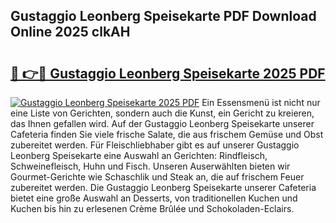 ## Gustaggio Leonberg Speisekarte PDF Download Online 2025 clkAH

# <h2><a href="http://gc6fbs.nevu.top/?p=Gustaggio+Leonberg+Speisekarte">🔗 👉🔴 Gustaggio Leonberg Speisekarte 2025 PDF</a></h2>

[![Gustaggio Leonberg Speisekarte 2025 PDF](https://i.imgur.com/dBaPXMq.png)](http://gc6fbs.nevu.top/?p=Gustaggio+Leonberg+Speisekarte)
Ein Essensmenü ist nicht nur eine Liste von Gerichten, sondern auch die Kunst, ein Gericht zu kreieren, das Ihnen gefallen wird. Auf der Gustaggio Leonberg Speisekarte unserer Cafeteria finden Sie viele frische Salate, die aus frischem Gemüse und Obst zubereitet werden. Für Fleischliebhaber gibt es auf unserer Gustaggio Leonberg Speisekarte eine Auswahl an Gerichten: Rindfleisch, Schweinefleisch, Huhn und Fisch. Unseren Auserwählten bieten wir Gourmet-Gerichte wie Schaschlik und Steak an, die auf frischem Feuer zubereitet werden. Die Gustaggio Leonberg Speisekarte unserer Cafeteria bietet eine große Auswahl an Desserts, von traditionellen Kuchen und Kuchen bis hin zu erlesenen Crème Brûlée und Schokoladen-Eclairs.
